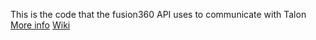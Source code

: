 This is the code that the fusion360 API uses to communicate with Talon
[More info](https://github.com/Cyberneticbacon/Talon_Voice3D)
[Wiki](https://github.com/Cyberneticbacon/Talon_Voice3D/wiki)
